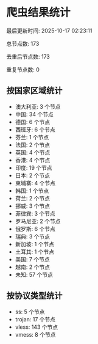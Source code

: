 # 爬虫结果统计

最后更新时间: 2025-10-17 02:23:11

总节点数: 173

去重后节点数: 173

重复节点数: 0

## 按国家区域统计

- 澳大利亚: 3 个节点
- 中国: 34 个节点
- 德国: 6 个节点
- 西班牙: 6 个节点
- 芬兰: 1 个节点
- 法国: 2 个节点
- 英国: 4 个节点
- 香港: 4 个节点
- 印度: 19 个节点
- 日本: 2 个节点
- 柬埔寨: 4 个节点
- 韩国: 1 个节点
- 荷兰: 2 个节点
- 挪威: 3 个节点
- 菲律宾: 3 个节点
- 罗马尼亚: 2 个节点
- 俄罗斯: 6 个节点
- 瑞典: 3 个节点
- 新加坡: 1 个节点
- 土耳其: 1 个节点
- 美国: 7 个节点
- 越南: 2 个节点
- 未知: 57 个节点

## 按协议类型统计

- ss: 5 个节点
- trojan: 17 个节点
- vless: 143 个节点
- vmess: 8 个节点
